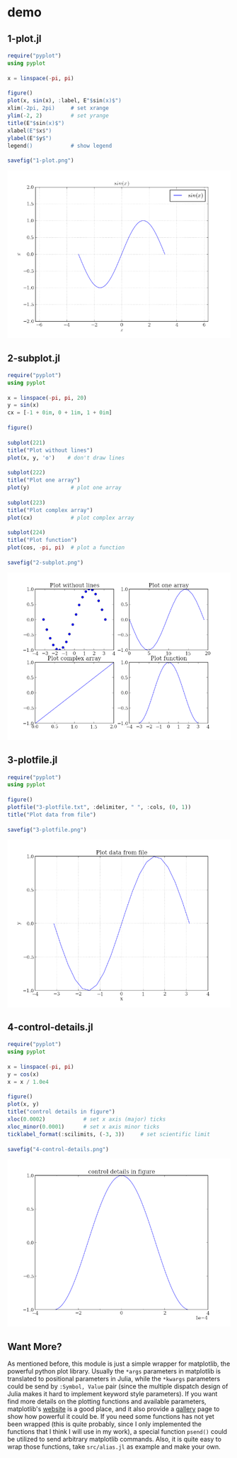 # demo

## 1-plot.jl

```julia
require("pyplot")
using pyplot

x = linspace(-pi, pi)

figure()
plot(x, sin(x), :label, E"$sin(x)$")
xlim(-2pi, 2pi)     # set xrange
ylim(-2, 2)         # set yrange
title(E"$sin(x)$")
xlabel(E"$x$")
ylabel(E"$y$")
legend()            # show legend

savefig("1-plot.png")
```

![1-plot.png](1-plot.png)

## 2-subplot.jl

```julia
require("pyplot")
using pyplot

x = linspace(-pi, pi, 20)
y = sin(x)
cx = [-1 + 0im, 0 + 1im, 1 + 0im]

figure()

subplot(221)
title("Plot without lines")
plot(x, y, 'o')    # don't draw lines

subplot(222)
title("Plot one array")
plot(y)             # plot one array

subplot(223)
title("Plot complex array")
plot(cx)            # plot complex array

subplot(224)
title("Plot function")
plot(cos, -pi, pi)  # plot a function

savefig("2-subplot.png")
```

![2-subplot.png](2-subplot.png)

## 3-plotfile.jl

```julia
require("pyplot")
using pyplot

figure()
plotfile("3-plotfile.txt", :delimiter, " ", :cols, (0, 1))
title("Plot data from file")

savefig("3-plotfile.png")
```

![3-plotfile.png](3-plotfile.png)

## 4-control-details.jl

```julia
require("pyplot")
using pyplot

x = linspace(-pi, pi)
y = cos(x)
x = x / 1.0e4

figure()
plot(x, y)
title("control details in figure")
xloc(0.0002)            # set x axis (major) ticks
xloc_minor(0.0001)      # set x axis minor ticks
ticklabel_format(:scilimits, (-3, 3))     # set scientific limit

savefig("4-control-details.png")
```

![4-control-details.png](4-control-details.png)

## Want More?

As mentioned before, this module is just a simple wrapper for
matplotlib, the powerful python plot library. Usually the `*args`
parameters in matplotlib is translated to positional parameters in
Julia, while the `*kwargs` parameters could be send by `:Symbol, Value`
pair (since the multiple dispatch design of Julia makes it hard to
implement keyword style parameters). If you want find more details on
the plotting functions and available parameters, matplotlib's
[website][mpl] is a good place, and it also provide a [gallery][]
page to show how powerful it could be. If you need some functions has
not yet been wrapped (this is quite probably, since I only implemented
the functions that I think I will use in my work), a special function
`psend()` could be utilized to send arbitrary matplotlib commands. Also,
it is quite easy to wrap those functions, take `src/alias.jl` as example
and make your own.

[mpl]: http://matplotlib.org/
[gallery]: http://matplotlib.org/gallery.html
